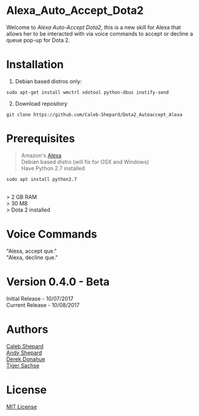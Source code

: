 # Alexa_Auto_Accept_Dota2
Welcome to *Alexa Auto-Accept Dota2*, this is a new skill for Alexa that allows her to be interacted with via voice commands to accept or decline a queue pop-up for Dota 2. <br />

# Installation
1) Debian based distros only:
```
sudo apt-get install wmctrl xdotool python-dbus inotify-send
```
2) Download repository
```
git clone https://github.com/Caleb-Shepard/Dota2_Autoaccept_Alexa
```



# Prerequisites
> Amazon's [Alexa](https://www.amazon.com/b/?ie=UTF8&node=9818047011&tag=mh0b-20&hvadid=77721756043382&hvqmt=e&hvbmt=be&hvdev=c&ref=pd_sl_iwlt1gvek_e) <br />
> Debian based distro (will fix for OSX and Windows) <br />
> Have Python 2.7 installed
```
sudo apt install python2.7
```
<br />
> 2 GB RAM <br />
> 30 MB  <br />
> Dota 2 installed  <br />

# Voice Commands
"Alexa, accept que." <br />
"Alexa, decline que."

# Version 0.4.0 - Beta
Initial Release - 10/07/2017 <br />
Current Release - 10/08/2017

# Authors
[Caleb Shepard](https://github.com/Caleb-Shepard) <br />
[Andy Shepard](https://github.com/Andrew-Shepard) <br />
[Derek Donahue](https://www.facebook.com/derek.donahue.94) <br />
[Tiger Sachse](https://github.com/tgsachse)

# License
[MIT License](LICENSE)
